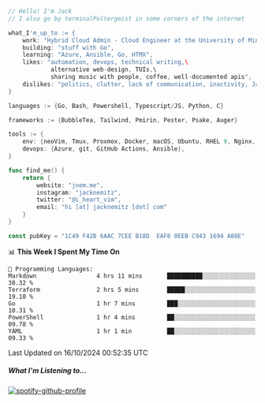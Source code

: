 ```go
// Hello! I'm Jack
// I also go by terminalPoltergeist in some corners of the internet

what_I'm_up_to := {
    work: "Hybrid Cloud Admin - Cloud Engineer at the University of Minnesota",
    building: "stuff with Go",
    learning: "Azure, Ansible, Go, HTMX",
    likes: "automation, devops, technical writing,\
            alternative web-design, TUIs,\
            sharing music with people, coffee, well-documented apis",
    dislikes: "politics, clutter, lack of communication, inactivity, Java",
}

languages := {Go, Bash, Powershell, Typescript/JS, Python, C}

frameworks := {BubbleTea, Tailwind, Pmirin, Pester, Psake, Auger}

tools := {
    env: {neoVim, Tmux, Proxmox, Docker, macOS, Ubuntu, RHEL 9, Nginx, DigitalOcean, Cloudflare},
    devops: {Azure, git, GitHub Actions, Ansible},
}

func find_me() {
    return {
        website: "jnem.me",
        instagram: "jacknemitz",
        twitter: "@i_heart_vim",
        email: "hi [at] jacknemitz [dot] com"
    }
}

const pubKey = "1C49 F42B 6AAC 7CEE B18D  EAF6 0EEB C943 1694 A88E"
```

<!--START_SECTION:waka-->
📊 **This Week I Spent My Time On** 

```text
💬 Programming Languages: 
Markdown                 4 hrs 11 mins       ██████████░░░░░░░░░░░░░░░   38.32 % 
Terraform                2 hrs 5 mins        █████░░░░░░░░░░░░░░░░░░░░   19.10 % 
Go                       1 hr 7 mins         ███░░░░░░░░░░░░░░░░░░░░░░   10.31 % 
PowerShell               1 hr 4 mins         ██░░░░░░░░░░░░░░░░░░░░░░░   09.78 % 
YAML                     1 hr 1 min          ██░░░░░░░░░░░░░░░░░░░░░░░   09.33 % 
```


 Last Updated on 16/10/2024 00:52:35 UTC
<!--END_SECTION:waka-->

##### What I'm Listening to...

[![spotify-github-profile](https://jnem.me/listening-item?maxAge=2592000)](https://jnem.me/listening)
